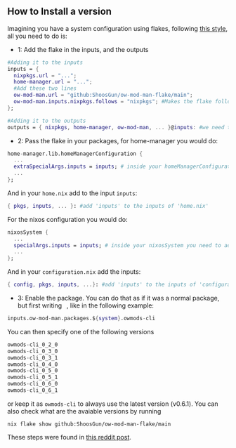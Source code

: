 ##

## How to Install a version
Imagining you have a system configuration using flakes, following [this style](https://github.com/ShoosGun/dotfiles), all you need to do is:

- 1: Add the flake in the inputs, and the outputs
```nix
#Adding it to the inputs
inputs = {
  nixpkgs.url = "...";
  home-manager.url = "...";
  #Add these two lines
  ow-mod-man.url = "github:ShoosGun/ow-mod-man-flake/main";
  ow-mod-man.inputs.nixpkgs.follows = "nixpkgs"; #Makes the flake follow the package versions in your nixpkgs versions
};

#Adding it to the outputs
outputs = { nixpkgs, home-manager, ow-mod-man, ... }@inputs: #we need the '@inputs' part to allow us to use the flake more easily
```
- 2: Pass the flake in your packages, for home-manager you would do:
```nix
home-manager.lib.homeManagerConfiguration {
  ...
  extraSpecialArgs.inputs = inputs; # inside your homeManagerConfiguration you need to add this line
  ...
};
```
And in your `home.nix` add to the input `inputs`:
```nix
{ pkgs, inputs, ... }: #add 'inputs' to the inputs of 'home.nix'
```

For the nixos configuration you would do:
```nix
nixosSystem {
  ...
  specialArgs.inputs = inputs; # inside your nixosSystem you need to add this line
  ...
};
```

And in your `configuration.nix` add the inputs:
```nix
{ config, pkgs, inputs, ...}: #add 'inputs' to the inputs of 'configuration.nix'
```

- 3: Enable the package. You can do that as if it was a normal package, but first writing ` `, like in the following example:
```nix
inputs.ow-mod-man.packages.${system}.owmods-cli
```
You can then specify one of the following versions
```nix
owmods-cli_0_2_0
owmods-cli_0_3_0
owmods-cli_0_3_1
owmods-cli_0_4_0
owmods-cli_0_5_0
owmods-cli_0_5_1
owmods-cli_0_6_0
owmods-cli_0_6_1
```
or keep it as `owmods-cli` to always use the latest version (v0.6.1).
You can also check what are the avaiable versions by running
```shell
nix flake show github:ShoosGun/ow-mod-man-flake/main
```

These steps were found in [this reddit post](https://www.reddit.com/r/NixOS/comments/omti3t/how_to_install_a_flake_package/).
